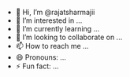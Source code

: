 - 👋 Hi, I’m @rajatsharmajii
- 👀 I’m interested in ...
- 🌱 I’m currently learning ...
- 💞️ I’m looking to collaborate on ...
- 📫 How to reach me ...
- 😄 Pronouns: ...
- ⚡ Fun fact: ...

<!---
rajatsharmajii/rajatsharmajii is a ✨ special ✨ repository because its `README.md` (this file) appears on your GitHub profile.
You can click the Preview link to take a look at your changes.
--->
